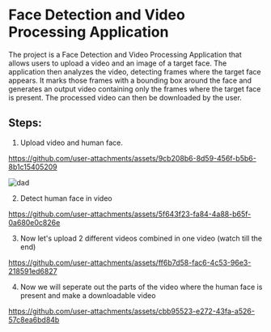 # Face Detection and Video Processing Application

The project is a Face Detection and Video Processing Application that allows users to upload a video and an image of a target face. The application then analyzes the video, detecting frames where the target face appears. It marks those frames with a bounding box around the face and generates an output video containing only the frames where the target face is present. The processed video can then be downloaded by the user.

## Steps:
1. Upload video and human face.



https://github.com/user-attachments/assets/9cb208b6-8d59-456f-b5b6-8b1c15405209




![dad](https://github.com/user-attachments/assets/d51915aa-da28-4475-8bf1-156e59b16bd5)



2. Detect human face in video
   






https://github.com/user-attachments/assets/5f643f23-fa84-4a88-b65f-0a680e0c826e

3. Now let's upload 2 different videos combined in one video (watch till the end)

   


https://github.com/user-attachments/assets/ff6b7d58-fac6-4c53-96e3-218591ed6827

4. Now we will seperate out the parts of the video where the human face is present and make a downloadable video 






https://github.com/user-attachments/assets/cbb95523-e272-43fa-a526-57c8ea6bd84b


